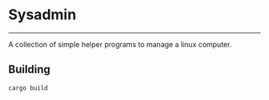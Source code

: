 # Sysadmin
---
A collection of simple helper programs to manage a linux computer.

## Building
`cargo build`
